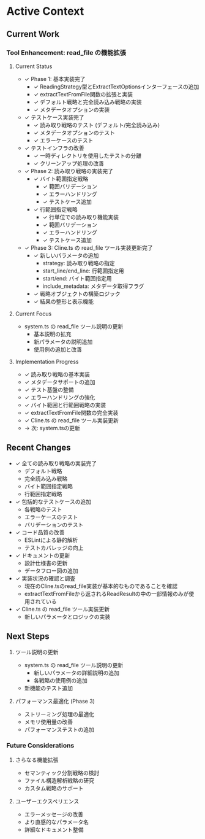 # Active Context

## Current Work

### Tool Enhancement: read_file の機能拡張
1. Current Status
   - ✓ Phase 1: 基本実装完了
     - ✓ ReadingStrategy型とExtractTextOptionsインターフェースの追加
     - ✓ extractTextFromFile関数の拡張と実装
     - ✓ デフォルト戦略と完全読み込み戦略の実装
     - ✓ メタデータオプションの実装
   - ✓ テストケース実装完了
     - ✓ 読み取り戦略のテスト (デフォルト/完全読み込み)
     - ✓ メタデータオプションのテスト
     - ✓ エラーケースのテスト
   - ✓ テストインフラの改善
     - ✓ 一時ディレクトリを使用したテストの分離
     - ✓ クリーンアップ処理の改善
   - ✓ Phase 2: 読み取り戦略の実装完了
     - ✓ バイト範囲指定戦略
       - ✓ 範囲バリデーション
       - ✓ エラーハンドリング
       - ✓ テストケース追加
     - ✓ 行範囲指定戦略
       - ✓ 行単位での読み取り機能実装
       - ✓ 範囲バリデーション
       - ✓ エラーハンドリング
       - ✓ テストケース追加
   - ✓ Phase 3: Cline.ts の read_file ツール実装更新完了
     - ✓ 新しいパラメータの追加
       - strategy: 読み取り戦略の指定
       - start_line/end_line: 行範囲指定用
       - start/end: バイト範囲指定用
       - include_metadata: メタデータ取得フラグ
     - ✓ 戦略オブジェクトの構築ロジック
     - ✓ 結果の整形と表示機能

2. Current Focus
   - system.ts の read_file ツール説明の更新
     - 基本説明の拡充
     - 新パラメータの説明追加
     - 使用例の追加と改善

3. Implementation Progress
   - ✓ 読み取り戦略の基本実装
   - ✓ メタデータサポートの追加
   - ✓ テスト基盤の整備
   - ✓ エラーハンドリングの強化
   - ✓ バイト範囲と行範囲戦略の実装
   - ✓ extractTextFromFile関数の完全実装
   - ✓ Cline.ts の read_file ツール実装更新
   - → 次: system.tsの更新

## Recent Changes
- ✓ 全ての読み取り戦略の実装完了
  - デフォルト戦略
  - 完全読み込み戦略
  - バイト範囲指定戦略
  - 行範囲指定戦略
- ✓ 包括的なテストケースの追加
  - 各戦略のテスト
  - エラーケースのテスト
  - バリデーションのテスト
- ✓ コード品質の改善
  - ESLintによる静的解析
  - テストカバレッジの向上
- ✓ ドキュメントの更新
  - 設計仕様書の更新
  - データフロー図の追加
- ✓ 実装状況の確認と調査
  - 現在のCline.tsのread_file実装が基本的なものであることを確認
  - extractTextFromFileから返されるReadResultの中の一部情報のみが使用されている
- ✓ Cline.ts の read_file ツール実装更新
  - 新しいパラメータとロジックの実装

## Next Steps
1. ツール説明の更新
   - system.ts の read_file ツール説明の更新
     - 新しいパラメータの詳細説明の追加
     - 各戦略の使用例の追加
   - 新機能のテスト追加

2. パフォーマンス最適化 (Phase 3)
   - ストリーミング処理の最適化
   - メモリ使用量の改善
   - パフォーマンステストの追加

### Future Considerations
1. さらなる機能拡張
   - セマンティック分割戦略の検討
   - ファイル構造解析戦略の研究
   - カスタム戦略のサポート

2. ユーザーエクスペリエンス
   - エラーメッセージの改善
   - より直感的なパラメータ名
   - 詳細なドキュメント整備
